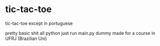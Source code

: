 # tic-tac-toe
tic-tac-toe except in portuguese

pretty basic shit
all python
just run main.py dummy
made for a course in UFRJ (Brazilian Uni)
